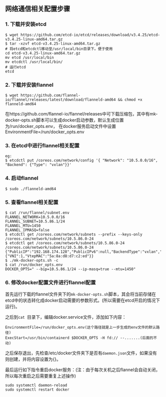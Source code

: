## 网络通信相关配置步骤
### 1. 下载并安装etcd
````
$ wget https://github.com/etcd-io/etcd/releases/download/v3.4.25/etcd-v3.4.25-linux-amd64.tar.gz
$ tar -xzvf etcd-v3.4.25-linux-amd64.tar.gz
# 将etcd和etcdctl移动至/usr/local/bin目录下。便于使用
cd etcd-v3.4.25-linux-amd64.tar.gz
mv etcd /usr/local/bin
mv etcdctl /usr/local/bin/
# 运行etcd
etcd 
````

### 2. 下载并安装flannel
````
$ wget https://github.com/flannel-io/flannel/releases/latest/download/flanneld-amd64 && chmod +x flanneld-amd64
````
在https://github.com/flannel-io/flannel/releases中可下载压缩包，其中有mk-docker-opts.sh脚本可以生成docker启动参数，默认生成位置为/run/docker_opts.env，
在docker服务启动文件中设置EnvironmentFile=/run/docker_opts.env


### 3. 在etcd中进行flannel相关配置
````
eg:
$ etcdctl put /coreos.com/network/config '{ "Network": "10.5.0.0/16", "Backend": {"Type": "vxlan"}}'
````

### 4. 启动flannel
````
$ sudo ./flanneld-amd64
````

### 5. 查看flannel相关配置
````
$ cat /run/flannel/subnet.env
FLANNEL_NETWORK=10.5.0.0/16
FLANNEL_SUBNET=10.5.86.1/24
FLANNEL_MTU=1450
FLANNEL_IPMASQ=false
$ etcdctl get /coreos.com/network/subnets --prefix --keys-only
/coreos.com/network/subnets/10.5.86.0-24
$ etcdctl get /coreos.com/network/subnets/10.5.86.0-24
/coreos.com/network/subnets/10.5.86.0-24
{"PublicIP":"192.168.174.128","PublicIPv6":null,"BackendType":"vxlan","BackendData":{"VNI":1,"VtepMAC":"5a:8a:d8:d7:c2:ed"}}
$ ./mk-docker-opts.sh -c
$ cat /run/docker_opts.env
DOCKER_OPTS=" --bip=10.5.86.1/24 --ip-masq=true --mtu=1450"
````

### 6. 修改docker配置文件进行flannel配置
首先运行下载的flannel文件夹下的`mk-docker-opts.sh`脚本，其会将当前存储在etcd中的状态转化成docker启动需要的参数形式。(所以需要在etcd开启的情况下运行)。

之后到`cat `目录下，编辑docker.service文件，添加如下内容：
```
EnvironmentFile=/run/docker_opts.env(这个路径就是上一步生成的env文件的默认路径)
ExecStart=/usr/bin/containerd $DOCKER_OPTS -H fd:// --.......(后面的不动)
```

之后保存退出，先检查/etc/docker文件夹下是否有`daemon.json`文件，如果没有则创建，并将内容设置为{}。

最后运行如下指令重启docker服务：(注：由于每次关机之后flannel会自动关闭，所以每次重启之后需要重复上述操作)

```
sudo systemctl daemon-reload
sudo systemctl restart docker
```

